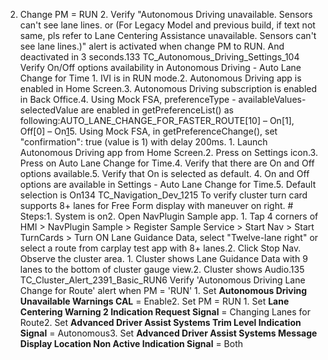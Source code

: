 2. Change PM = RUN 2. Verify "Autonomous Driving unavailable. Sensors can't see lane lines. or (For Legacy Model and previous build, if text not same, pls refer to Lane Centering Assistance unavailable. Sensors can't see lane lines.)" alert is activated when change PM to RUN. And deactivated in 3 seconds.133 TC_Autonomous_Driving_Settings_104 Verify On/Off options availability in Autonomous Driving - Auto Lane Change for Time 1. IVI is in RUN mode.2. Autonomous Driving app is enabled in Home Screen.3. Autonomous Driving subscription is enabled in Back Office.4. Using Mock FSA, preferenceType - availableValues- selectedValue are enabled in getPreferenceList() as following:AUTO_LANE_CHANGE_FOR_FASTER_ROUTE[10] – On[1], Off[0] – On[1](Default)5. Using Mock FSA, in getPreferenceChange(), set "confirmation": true (value is 1) with delay 200ms. 1. Launch Autonomous Driving app from Home Screen.2. Press on Settings icon.3. Press on Auto Lane Change for Time.4. Verify that there are On and Off options available.5. Verify that On is selected as default. 4. On and Off options are available in Settings - Auto Lane Change for Time.5. Default selection is On134 TC_Navigation_Dev_1215 To verify cluster turn card supports 8+ lanes for Free Form display with maneuver on right. # Steps:1. System is on2. Open NavPlugin Sample app. 1. Tap 4 corners of HMI > NavPlugin Sample > Register Sample Service > Start Nav > Start TurnCards > Turn ON Lane Guidance Data, select "Twelve-lane right" or select a route from carplay test app with 8+ lanes.2. Click Stop Nav. Observe the cluster area. 1. Cluster shows Lane Guidance Data with 9 lanes to the bottom of cluster gauge view.2. Cluster shows Audio.135 TC_Cluster_Alert_2391_Basic_RUN6 Verify 'Autonomous Driving Lane Change for Route' alert when PM = 'RUN' 1. Set **Autonomous Driving Unavailable Warnings CAL** = Enable2. Set PM = RUN 1. Set **Lane Centering Warning 2 Indication Request Signal** = Changing Lanes for Route2. Set **Advanced Driver Assist Systems Trim Level Indication Signal** = Autonomous3. Set **Advanced Driver Assist Systems Message Display Location Non Active Indication Signal** = Both